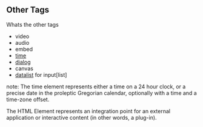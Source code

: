 ## Other Tags
Whats the other tags

- video
- audio
- embed
- [time](http://www.brucelawson.co.uk/2012/best-of-time/)  <time datetime="P4D"></time>
- [dialog](http://demo.agektmr.com/dialog/)
- canvas
- [datalist](https://developer.mozilla.org/en/docs/Web/HTML/Element/datalist) for input[list]


note: 
  The time element represents either a time on a 24 hour clock, or a precise date in the proleptic Gregorian calendar, optionally with a time and a time-zone offset.

  The HTML <embed> Element represents an integration point for an external application or interactive content (in other words, a plug-in).